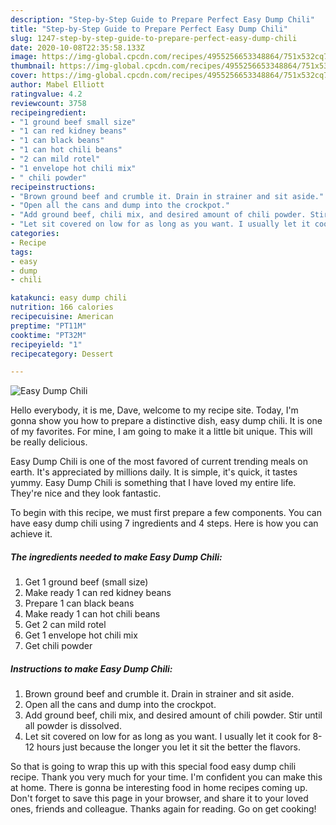 ```yaml
---
description: "Step-by-Step Guide to Prepare Perfect Easy Dump Chili"
title: "Step-by-Step Guide to Prepare Perfect Easy Dump Chili"
slug: 1247-step-by-step-guide-to-prepare-perfect-easy-dump-chili
date: 2020-10-08T22:35:58.133Z
image: https://img-global.cpcdn.com/recipes/4955256653348864/751x532cq70/easy-dump-chili-recipe-main-photo.jpg
thumbnail: https://img-global.cpcdn.com/recipes/4955256653348864/751x532cq70/easy-dump-chili-recipe-main-photo.jpg
cover: https://img-global.cpcdn.com/recipes/4955256653348864/751x532cq70/easy-dump-chili-recipe-main-photo.jpg
author: Mabel Elliott
ratingvalue: 4.2
reviewcount: 3758
recipeingredient:
- "1 ground beef small size"
- "1 can red kidney beans"
- "1 can black beans"
- "1 can hot chili beans"
- "2 can mild rotel"
- "1 envelope hot chili mix"
- " chili powder"
recipeinstructions:
- "Brown ground beef and crumble it. Drain in strainer and sit aside."
- "Open all the cans and dump into the crockpot."
- "Add ground beef, chili mix, and desired amount of chili powder. Stir until all powder is dissolved."
- "Let sit covered on low for as long as you want. I usually let it cook for 8-12 hours just because the longer you let it sit the better the flavors."
categories:
- Recipe
tags:
- easy
- dump
- chili

katakunci: easy dump chili 
nutrition: 166 calories
recipecuisine: American
preptime: "PT11M"
cooktime: "PT32M"
recipeyield: "1"
recipecategory: Dessert

---
```



![Easy Dump Chili](https://img-global.cpcdn.com/recipes/4955256653348864/751x532cq70/easy-dump-chili-recipe-main-photo.jpg)

Hello everybody, it is me, Dave, welcome to my recipe site. Today, I'm gonna show you how to prepare a distinctive dish, easy dump chili. It is one of my favorites. For mine, I am going to make it a little bit unique. This will be really delicious.

Easy Dump Chili is one of the most favored of current trending meals on earth. It's appreciated by millions daily. It is simple, it's quick, it tastes yummy. Easy Dump Chili is something that I have loved my entire life. They're nice and they look fantastic.




To begin with this recipe, we must first prepare a few components. You can have easy dump chili using 7 ingredients and 4 steps. Here is how you can achieve it.

<!--inarticleads1-->

##### The ingredients needed to make Easy Dump Chili:

1. Get 1 ground beef (small size)
1. Make ready 1 can red kidney beans
1. Prepare 1 can black beans
1. Make ready 1 can hot chili beans
1. Get 2 can mild rotel
1. Get 1 envelope hot chili mix
1. Get  chili powder




<!--inarticleads2-->

##### Instructions to make Easy Dump Chili:

1. Brown ground beef and crumble it. Drain in strainer and sit aside.
1. Open all the cans and dump into the crockpot.
1. Add ground beef, chili mix, and desired amount of chili powder. Stir until all powder is dissolved.
1. Let sit covered on low for as long as you want. I usually let it cook for 8-12 hours just because the longer you let it sit the better the flavors.




So that is going to wrap this up with this special food easy dump chili recipe. Thank you very much for your time. I'm confident you can make this at home. There is gonna be interesting food in home recipes coming up. Don't forget to save this page in your browser, and share it to your loved ones, friends and colleague. Thanks again for reading. Go on get cooking!
